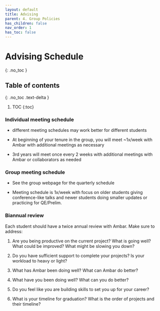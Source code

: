 ```yaml
---
layout: default
title: Advising
parent: 4. Group Policies
has_children: false
nav_order: 1
has_toc: false
---
```


# Advising Schedule

{: .no_toc }

## Table of contents

{: .no_toc .text-delta }

1. TOC
{:toc}

### Individual meeting schedule

- different meeting schedules may work better for different students

- At beginning of your tenure in the group, you will meet ~1x/week with Ambar with additional meetings as necessary

- 3rd years will meet once every 2 weeks with additional meetings with Ambar or collaborators as needed

### Group meeting schedule

- See the group webpage for the quarterly schedule

- Meeting schedule is 1x/week with focus on older students giving conference-like talks and newer students doing smaller updates or practicing for QE/Prelim.

### Biannual review

Each student should have a twice annual review with Ambar. Make sure to address:

1. Are you being productive on the current project? What is going well? What could be improved? What might be slowing you down?

2. Do you have sufficient support to complete your projects? Is your workload to heavy or light?

3. What has Ambar been doing well? What can Ambar do better?

4. What have you been doing well? What can you do better?

5. Do you feel like you are building skills to set you up for your career?

6. What is your timeline for graduation? What is the order of projects and their timeline?
